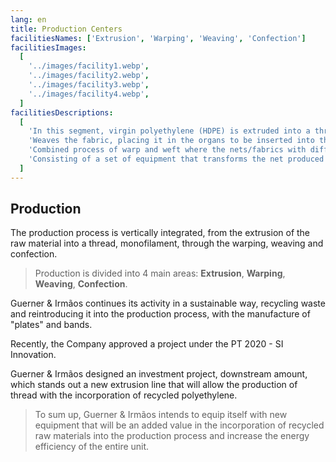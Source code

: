 ```yaml
---
lang: en
title: Production Centers
facilitiesNames: ['Extrusion', 'Warping', 'Weaving', 'Confection']
facilitiesImages:
  [
    '../images/facility1.webp',
    '../images/facility2.webp',
    '../images/facility3.webp',
    '../images/facility4.webp',
  ]
facilitiesDescriptions:
  [
    'In this segment, virgin polyethylene (HDPE) is extruded into a thread, the so-called monofilament, with various diameters, which are then rolled into bobbins that supply 2 segments, the Warping and the Weaving',
    'Weaves the fabric, placing it in the organs to be inserted into the loom',
    'Combined process of warp and weft where the nets/fabrics with different specifications are produced',
    'Consisting of a set of equipment that transforms the net produced into the various sizes, according to the necessary specifications',
  ]
---
```


## Production

The production process is vertically integrated, from the extrusion of the raw material into a thread, monofilament, through the warping, weaving and confection.

> Production is divided into 4 main areas: **Extrusion**, **Warping**, **Weaving**, **Confection**.

Guerner & Irmãos continues its activity in a sustainable way, recycling waste and reintroducing it into the production process, with the manufacture of "plates" and bands.

Recently, the Company approved a project under the PT 2020 - SI Innovation.

Guerner & Irmãos designed an investment project, downstream amount, which stands out a new extrusion line that will allow the production of thread with the incorporation of recycled polyethylene.

> To sum up, Guerner & Irmãos intends to equip itself with new equipment that will be an added value in the incorporation of recycled raw materials into the production process and increase the energy efficiency of the entire unit.
